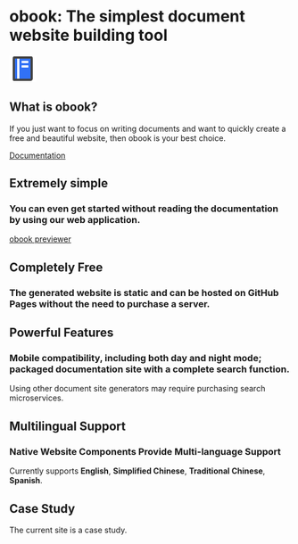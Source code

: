 # obook: The simplest document website building tool

<l-m src="https://cdn.jsdelivr.net/npm/obook@2.1.23/blocks/simp-block.html"></l-m>

<trans-block>

<img src="../publics/logo.svg" class="logo" />

## What is obook?

If you just want to focus on writing documents and want to quickly create a free and beautiful website, then obook is your best choice.

[Documentation](./docs/index.md)

</simp-block>

<trans-block>

## Extremely simple

### You can even get started without reading the documentation by using our web application.

[obook previewer](https://kirakiray.github.io/o-book/webapp/)

</simp-block>

<trans-block>

## Completely Free

### The generated website is static and can be hosted on GitHub Pages without the need to purchase a server.

</simp-block>

<trans-block>

## Powerful Features

### Mobile compatibility, including both day and night mode; packaged documentation site with a complete search function.

Using other document site generators may require purchasing search microservices.

</simp-block>

<trans-block>

## Multilingual Support

### Native Website Components Provide Multi-language Support

Currently supports **English**, **Simplified Chinese**, **Traditional Chinese**, **Spanish**.

</simp-block>

<trans-block>

## Case Study

The current site is a case study.

</simp-block>